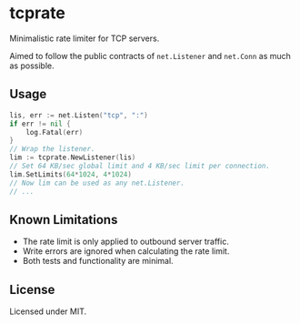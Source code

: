 # tcprate

Minimalistic rate limiter for TCP servers.

Aimed to follow the public contracts of `net.Listener` and `net.Conn` as much as possible.

## Usage

```go
lis, err := net.Listen("tcp", ":")
if err != nil {
    log.Fatal(err)
}
// Wrap the listener.
lim := tcprate.NewListener(lis)
// Set 64 KB/sec global limit and 4 KB/sec limit per connection.
lim.SetLimits(64*1024, 4*1024)
// Now lim can be used as any net.Listener.
// ...
```

## Known Limitations

* The rate limit is only applied to outbound server traffic.
* Write errors are ignored when calculating the rate limit.
* Both tests and functionality are minimal.

## License

Licensed under MIT.
